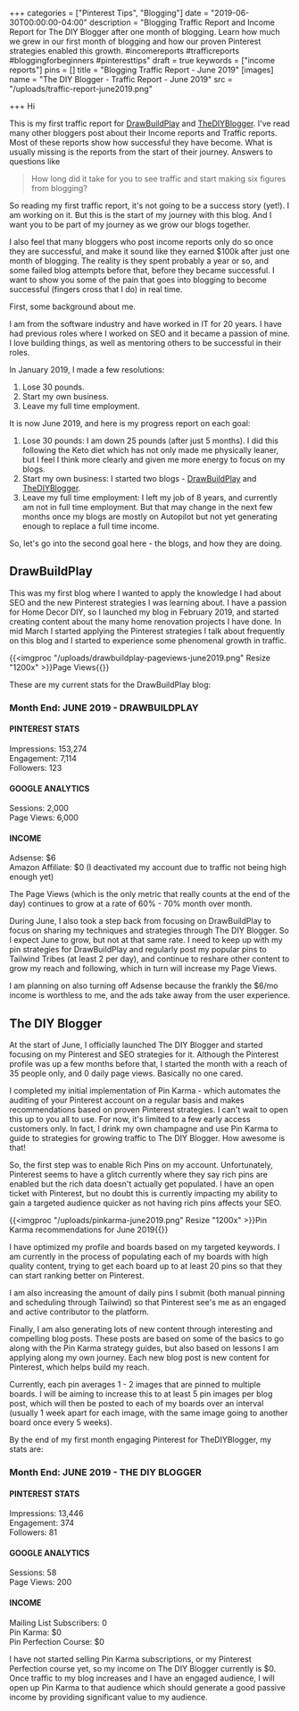 +++
categories = ["Pinterest Tips", "Blogging"]
date = "2019-06-30T00:00:00-04:00"
description = "Blogging Traffic Report and Income Report for The DIY Blogger after one month of blogging.  Learn how much we grew in our first month of blogging and how our proven Pinterest strategies enabled this growth. #incomereports #trafficreports #bloggingforbeginners #pinteresttips"
draft = true
keywords = ["income reports"]
pins = []
title = "Blogging Traffic Report - June 2019"
[images]
name = "The DIY Blogger - Traffic Report - June 2019"
src = "/uploads/traffic-report-june2019.png"

+++
Hi

This is my first traffic report for  [DrawBuildPlay](https://www.drawbuildplay.com "DrawBuildPlay - Home Decor and DIY Blog") and [TheDIYBlogger](https://www.thediyblogger.com "The DIY Blogger - Pinterest Strategies").  I've read many other bloggers post about their Income reports and Traffic reports.  Most of these reports show how successful they have become.  What is usually missing is the reports from the start of their journey.  Answers to questions like

> How long did it take for you to see traffic and start making six figures from blogging?

So reading my first traffic report, it's not going to be a success story (yet!).  I am working on it.  But this is the start of my journey with this blog.  And I want you to be part of my journey as we grow our blogs together.

I also feel that many bloggers who post income reports only do so once they are successful, and make it sound like they earned $100k after just one month of blogging.  The reality is they spent probably a year or so, and some failed blog attempts before that, before they became successful.  I want to show you some of the pain that goes into blogging to become successful (fingers cross that I do) in real time.

First, some background about me.

I am from the software industry and have worked in IT for 20 years.  I have had previous roles where I worked on SEO and it became a passion of mine.  I love building things, as well as mentoring others to be successful in their roles.

In January 2019, I made a few resolutions:

1. Lose 30 pounds.
2. Start my own business.
3. Leave my full time employment.

It is now June 2019, and here is my progress report on each goal:

1. <span class="fa fa-icon-check"/> Lose 30 pounds: I am down 25 pounds (after just 5 months).  I did this following the Keto diet which has not only made me physically leaner, but I feel I think more clearly and given me more energy to focus on my blogs.
2. <span class="fa fa-icon-check"/> Start my own business: I started two blogs - [DrawBuildPlay](https://www.drawbuildplay.com "DrawBuildPlay - Home Decor and DIY Blog") and [TheDIYBlogger](https://www.thediyblogger.com "The DIY Blogger - Pinterest Strategies").
3. <span class="fa fa-icon-check"/> Leave my full time employment: I left my job of 8 years, and currently am not in full time employment. But that may change in the next few months once my blogs are mostly on Autopilot but not yet generating enough to replace a full time income.

So, let's go into the second goal here - the blogs, and how they are doing.

## DrawBuildPlay

This was my first blog where I wanted to apply the knowledge I had about SEO and the new Pinterest strategies I was learning about.  I have a passion for Home Decor DIY, so I launched my blog in February 2019, and started creating content about the many home renovation projects I have done.  In mid March I started applying the Pinterest strategies I talk about frequently on this blog and I started to experience some phenomenal growth in traffic.

{{<imgproc "/uploads/drawbuildplay-pageviews-june2019.png" Resize "1200x" >}}Page Views{{</imgproc>}}

These are my current stats for the DrawBuildPlay blog:

### **Month End: JUNE 2019 - DRAWBUILDPLAY**

#### PINTEREST STATS

Impressions: 153,274  
Engagement: 7,114  
Followers: 123

#### GOOGLE ANALYTICS

Sessions: 2,000  
Page Views: 6,000

#### INCOME

Adsense: $6  
Amazon Affiliate: $0 (I deactivated my account due to traffic not being high enough yet)

The Page Views (which is the only metric that really counts at the end of the day) continues to grow at a rate of 60% - 70% month over month.

During June, I also took a step back from focusing on DrawBuildPlay to focus on sharing my techniques and strategies through The DIY Blogger.  So I expect June to grow, but not at that same rate.  I need to keep up with my pin strategies for DrawBuildPlay and regularly post my popular pins to Tailwind Tribes (at least 2 per day), and continue to reshare other content to grow my reach and following, which in turn will increase my Page Views.

I am planning on also turning off Adsense because the frankly the $6/mo income is worthless to me, and the ads take away from the user experience.

## The DIY Blogger

At the start of June, I officially launched The DIY Blogger and started focusing on my Pinterest and SEO strategies for it.  Although the Pinterest profile was up a few months before that, I started the month with a reach of 35 people only, and 0 daily page views.  Basically no one cared.

I completed my initial implementation of Pin Karma - which automates the auditing of your Pinterest account on a regular basis and makes recommendations based on proven Pinterest strategies.  I can't wait to open this up to you all to use.  For now, it's limited to a few early access customers only.  In fact, I drink my own champagne and use Pin Karma to guide to strategies for growing traffic to The DIY Blogger.  How awesome is that!

So, the first step was to enable Rich Pins on my account.  Unfortunately, Pinterest seems to have a glitch currently where they say rich pins are enabled but the rich data doesn't actually get populated.  I have an open ticket with Pinterest, but no doubt this is currently impacting my ability to gain a targeted audience quicker as not having rich pins affects your SEO.

{{<imgproc "/uploads/pinkarma-june2019.png" Resize "1200x" >}}Pin Karma recommendations for June 2019{{</imgproc>}}

I have optimized my profile and boards based on my targeted keywords.  I am currently in the process of populating each of my boards with high quality content, trying to get each board up to at least 20 pins so that they can start ranking better on Pinterest.

I am also increasing the amount of daily pins I submit (both manual pinning and scheduling through Tailwind) so that Pinterest see's me as an engaged and active contributor to the platform.

Finally, I am also generating lots of new content through interesting and compelling blog posts.  These posts are based on some of the basics to go along with the Pin Karma strategy guides, but also based on lessons I am applying along my own journey.  Each new blog post is new content for Pinterest, which helps build my reach.

Currently, each pin averages 1 - 2 images that are pinned to multiple boards.  I will be aiming to increase this to at least 5 pin images per blog post, which will then be posted to each of my boards over an interval (usually 1 week apart for each image, with the same image going to another board once every 5 weeks).

By the end of my first month engaging Pinterest for TheDIYBlogger, my stats are:

### **Month End: JUNE 2019 - THE DIY BLOGGER**

#### PINTEREST STATS

Impressions: 13,446  
Engagement: 374  
Followers: 81

#### GOOGLE ANALYTICS

Sessions: 58  
Page Views: 200

#### INCOME

Mailing List Subscribers: 0  
Pin Karma: $0  
Pin Perfection Course: $0

I have not started selling Pin Karma subscriptions, or my Pinterest Perfection course yet, so my income on The DIY Blogger currently is $0.  Once traffic to my blog increases and I have an engaged audience, I will open up Pin Karma to that audience which should generate a good passive income by providing significant value to my audience.